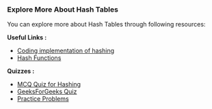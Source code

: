 ### Explore More About Hash Tables

You can explore more about Hash Tables through following resources:

**Useful Links :**

   - [Coding implementation of hashing](https://www.geeksforgeeks.org/hashing-data-structure/)
   - [Hash Functions](https://en.wikipedia.org/wiki/Hash_function)

**Quizzes :**

   - [MCQ Quiz for Hashing](https://www.cs.princeton.edu/courses/archive/fall15/cos226/flipped/quizzes/hashQuiz.html)
   - [GeeksForGeeks Quiz](https://www.geeksforgeeks.org/data-structure-gq/hash-gq/)
   - [Practice Problems](https://www.geeksforgeeks.org/practice-problems-on-hashing/)


